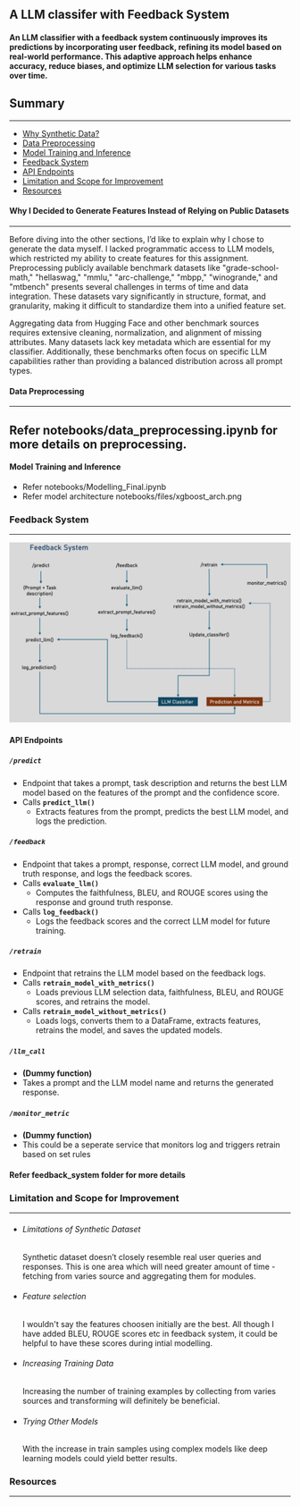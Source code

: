 ## A LLM classifer with Feedback System 
#### An LLM classifier with a feedback system continuously improves its predictions by incorporating user feedback, refining its model based on real-world performance. This adaptive approach helps enhance accuracy, reduce biases, and optimize LLM selection for various tasks over time.

## Summary
------------------------------------
 - [Why Synthetic Data?](#Why-I-Decided-to-Generate-Features-Instead-of-Relying-on-Public-Datasets)
 - [Data Preprocessing](#Data-Preprocessing)
 - [Model Training and Inference ](#Model-Training-and-Inference)
 - [Feedback System](#Feedback-System)
 - [API Endpoints](#API-Endpoints)
 - [Limitation and Scope for Improvement](#Limitation-and-Scope-for-Improvement)
 - [Resources](#Resources)


#### Why I Decided to Generate Features Instead of Relying on Public Datasets
------------------------------------

Before diving into the other sections, I’d like to explain why I chose to generate the data myself.
I lacked programmatic access to LLM models, which restricted my ability to create features for this assignment. Preprocessing publicly available benchmark datasets like "grade-school-math," "hellaswag," "mmlu," "arc-challenge," "mbpp," "winogrande," and "mtbench" presents several challenges in terms of time and data integration. These datasets vary significantly in structure, format, and granularity, making it difficult to standardize them into a unified feature set.  

Aggregating data from Hugging Face and other benchmark sources requires extensive cleaning, normalization, and alignment of missing attributes. Many datasets lack key metadata which are essential for my classifier. Additionally, these benchmarks often focus on specific LLM capabilities rather than providing a balanced distribution across all prompt types. 

#### Data Preprocessing
-----------------------------

Refer notebooks/data_preprocessing.ipynb for more details on preprocessing.
--------------------------
#### Model Training and Inference 
- Refer notebooks/Modelling_Final.ipynb
- Refer model architecture notebooks/files/xgboost_arch.png


### Feedback System
-------------------------------------------------
<img src="notebooks/files/feedback_system.png" width="760" class="center">


#### API Endpoints

##### `/predict`
- Endpoint that takes a prompt, task description and returns the best LLM model based on the features of the prompt and the confidence score.
- Calls **`predict_llm()`**
  - Extracts features from the prompt, predicts the best LLM model, and logs the prediction.

##### `/feedback`
- Endpoint that takes a prompt, response, correct LLM model, and ground truth response, and logs the feedback scores.
- Calls **`evaluate_llm()`**  
  - Computes the faithfulness, BLEU, and ROUGE scores using the response and ground truth response.
- Calls **`log_feedback()`**  
  - Logs the feedback scores and the correct LLM model for future training.

##### `/retrain`
- Endpoint that retrains the LLM model based on the feedback logs.
- Calls **`retrain_model_with_metrics()`**  
  - Loads previous LLM selection data, faithfulness, BLEU, and ROUGE scores, and retrains the model.
- Calls **`retrain_model_without_metrics()`**  
  - Loads logs, converts them to a DataFrame, extracts features, retrains the model, and saves the updated models.
  
##### `/llm_call`
- **(Dummy function)**
- Takes a prompt and the LLM model name and returns the generated response.

##### `/monitor_metric`
- **(Dummy function)**
- This could be a seperate service that monitors log and triggers retrain based on set rules

#### Refer feedback_system folder for more details

### Limitation and Scope for Improvement
----------------------------------------
- ###### Limitations of Synthetic Dataset
    Synthetic dataset doesn’t closely resemble real user queries and responses. This is one area which will need greater amount of time - fetching from varies source and aggregating them for modules.

- ###### Feature selection
    I wouldn't say the features choosen initially are the best. All though I have added BLEU, ROUGE scores etc in feedback system, it could be helpful to have these scores during intial modelling.

- ###### Increasing Training Data
    Increasing the number of training examples by collecting from varies sources and transforming will definitely be beneficial.
  
- ###### Trying Other Models
    With the increase in train samples using complex models like deep learning models could yield better results.

### Resources
-------------------------------------












